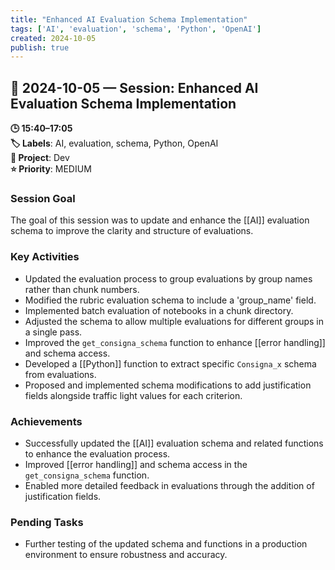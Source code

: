 ```yaml
---
title: "Enhanced AI Evaluation Schema Implementation"
tags: ['AI', 'evaluation', 'schema', 'Python', 'OpenAI']
created: 2024-10-05
publish: true
---
```


## 📅 2024-10-05 — Session: Enhanced AI Evaluation Schema Implementation

**🕒 15:40–17:05**  
**🏷️ Labels**: AI, evaluation, schema, Python, OpenAI  
**📂 Project**: Dev  
**⭐ Priority**: MEDIUM  


### Session Goal
The goal of this session was to update and enhance the [[AI]] evaluation schema to improve the clarity and structure of evaluations.

### Key Activities
- Updated the evaluation process to group evaluations by group names rather than chunk numbers.
- Modified the rubric evaluation schema to include a 'group_name' field.
- Implemented batch evaluation of notebooks in a chunk directory.
- Adjusted the schema to allow multiple evaluations for different groups in a single pass.
- Improved the `get_consigna_schema` function to enhance [[error handling]] and schema access.
- Developed a [[Python]] function to extract specific `Consigna_x` schema from evaluations.
- Proposed and implemented schema modifications to add justification fields alongside traffic light values for each criterion.

### Achievements
- Successfully updated the [[AI]] evaluation schema and related functions to enhance the evaluation process.
- Improved [[error handling]] and schema access in the `get_consigna_schema` function.
- Enabled more detailed feedback in evaluations through the addition of justification fields.

### Pending Tasks
- Further testing of the updated schema and functions in a production environment to ensure robustness and accuracy.
